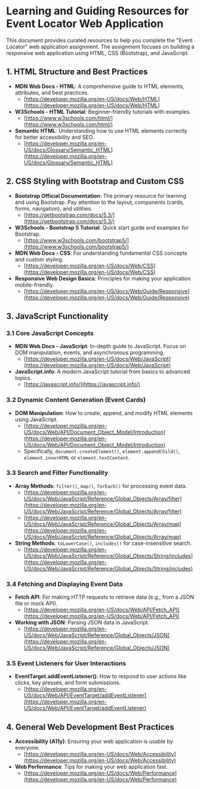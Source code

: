 # Learning and Guiding Resources for Event Locator Web Application

This document provides curated resources to help you complete the "Event Locator" web application assignment. The assignment focuses on building a responsive web application using HTML, CSS (Bootstrap), and JavaScript.

## 1. HTML Structure and Best Practices

*   **MDN Web Docs - HTML**: A comprehensive guide to HTML elements, attributes, and best practices.
    *   [https://developer.mozilla.org/en-US/docs/Web/HTML](https://developer.mozilla.org/en-US/docs/Web/HTML)
*   **W3Schools - HTML Tutorial**: Beginner-friendly tutorials with examples.
    *   [https://www.w3schools.com/html/](https://www.w3schools.com/html/)
*   **Semantic HTML**: Understanding how to use HTML elements correctly for better accessibility and SEO.
    *   [https://developer.mozilla.org/en-US/docs/Glossary/Semantic_HTML](https://developer.mozilla.org/en-US/docs/Glossary/Semantic_HTML)

## 2. CSS Styling with Bootstrap and Custom CSS

*   **Bootstrap Official Documentation**: The primary resource for learning and using Bootstrap. Pay attention to the layout, components (cards, forms, navigation), and utilities.
    *   [https://getbootstrap.com/docs/5.3/](https://getbootstrap.com/docs/5.3/)
*   **W3Schools - Bootstrap 5 Tutorial**: Quick start guide and examples for Bootstrap.
    *   [https://www.w3schools.com/bootstrap5/](https://www.w3schools.com/bootstrap5/)
*   **MDN Web Docs - CSS**: For understanding fundamental CSS concepts and custom styling.
    *   [https://developer.mozilla.org/en-US/docs/Web/CSS](https://developer.mozilla.org/en-US/docs/Web/CSS)
*   **Responsive Web Design Basics**: Principles for making your application mobile-friendly.
    *   [https://developer.mozilla.org/en-US/docs/Web/Guide/Responsive](https://developer.mozilla.org/en-US/docs/Web/Guide/Responsive)

## 3. JavaScript Functionality

### 3.1 Core JavaScript Concepts

*   **MDN Web Docs - JavaScript**: In-depth guide to JavaScript. Focus on DOM manipulation, events, and asynchronous programming.
    *   [https://developer.mozilla.org/en-US/docs/Web/JavaScript](https://developer.mozilla.org/en-US/docs/Web/JavaScript)
*   **JavaScript.info**: A modern JavaScript tutorial from basics to advanced topics.
    *   [https://javascript.info/](https://javascript.info/)

### 3.2 Dynamic Content Generation (Event Cards)

*   **DOM Manipulation**: How to create, append, and modify HTML elements using JavaScript.
    *   [https://developer.mozilla.org/en-US/docs/Web/API/Document_Object_Model/Introduction](https://developer.mozilla.org/en-US/docs/Web/API/Document_Object_Model/Introduction)
    *   Specifically, `document.createElement()`, `element.appendChild()`, `element.innerHTML` or `element.textContent`.

### 3.3 Search and Filter Functionality

*   **Array Methods**: `filter()`, `map()`, `forEach()` for processing event data.
    *   [https://developer.mozilla.org/en-US/docs/Web/JavaScript/Reference/Global_Objects/Array/filter](https://developer.mozilla.org/en-US/docs/Web/JavaScript/Reference/Global_Objects/Array/filter)
    *   [https://developer.mozilla.org/en-US/docs/Web/JavaScript/Reference/Global_Objects/Array/map](https://developer.mozilla.org/en-US/docs/Web/JavaScript/Reference/Global_Objects/Array/map)
*   **String Methods**: `toLowerCase()`, `includes()` for case-insensitive search.
    *   [https://developer.mozilla.org/en-US/docs/Web/JavaScript/Reference/Global_Objects/String/includes](https://developer.mozilla.org/en-US/docs/Web/JavaScript/Reference/Global_Objects/String/includes)

### 3.4 Fetching and Displaying Event Data

*   **Fetch API**: For making HTTP requests to retrieve data (e.g., from a JSON file or mock API).
    *   [https://developer.mozilla.org/en-US/docs/Web/API/Fetch_API](https://developer.mozilla.org/en-US/docs/Web/API/Fetch_API)
*   **Working with JSON**: Parsing JSON data in JavaScript.
    *   [https://developer.mozilla.org/en-US/docs/Web/JavaScript/Reference/Global_Objects/JSON](https://developer.mozilla.org/en-US/docs/Web/JavaScript/Reference/Global_Objects/JSON)

### 3.5 Event Listeners for User Interactions

*   **EventTarget.addEventListener()**: How to respond to user actions like clicks, key presses, and form submissions.
    *   [https://developer.mozilla.org/en-US/docs/Web/API/EventTarget/addEventListener](https://developer.mozilla.org/en-US/docs/Web/API/EventTarget/addEventListener)

## 4. General Web Development Best Practices

*   **Accessibility (A11y)**: Ensuring your web application is usable by everyone.
    *   [https://developer.mozilla.org/en-US/docs/Web/Accessibility](https://developer.mozilla.org/en-US/docs/Web/Accessibility)
*   **Web Performance**: Tips for making your web application fast.
    *   [https://developer.mozilla.org/en-US/docs/Web/Performance](https://developer.mozilla.org/en-US/docs/Web/Performance)
